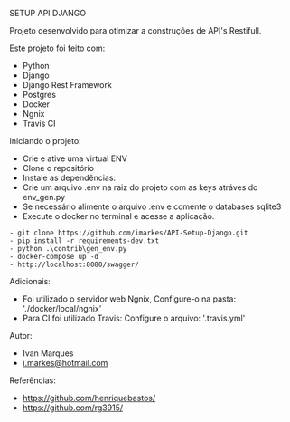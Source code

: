SETUP API DJANGO

Projeto desenvolvido para otimizar a construções de API's Restifull.

Este projeto foi feito com:
- Python
- Django
- Django Rest Framework
- Postgres
- Docker
- Ngnix
- Travis CI

Iniciando o projeto:
- Crie e ative uma virtual ENV 
- Clone o repositório 
- Instale as dependências:
- Crie um arquivo .env na raiz do projeto com as keys atráves do env_gen.py
- Se necessário alimente o arquivo .env e comente o databases sqlite3
- Execute o docker no terminal e acesse a aplicação.

``` 
- git clone https://github.com/imarkes/API-Setup-Django.git 
- pip install -r requirements-dev.txt
- python .\contrib\gen_env.py
- docker-compose up -d
- http://localhost:8080/swagger/
```

Adicionais:
- Foi utilizado o servidor web Ngnix, Configure-o na pasta: './docker/local/ngnix'
- Para CI foi utilizado Travis: Configure o arquivo: '.travis.yml'

Autor:
- Ivan Marques
- i.markes@hotmail.com

Referências:

- https://github.com/henriquebastos/ 
- https://github.com/rg3915/
